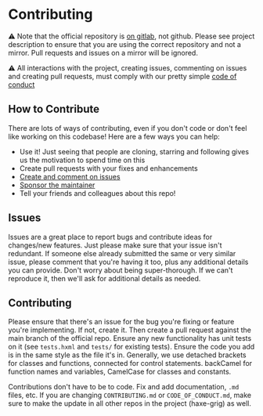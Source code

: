 # Contributing

⚠️ Note that the official repository is [on gitlab](https://gitlab.com/haxe-grig/grig.pitch), not github. Please see project description to ensure that you are using the correct repository and not a mirror. Pull requests and issues on a mirror will be ignored.

⚠️ All interactions with the project, creating issues, commenting on issues and creating pull requests, must comply with our pretty simple [code of conduct](CODE_OF_CONDUCT.md)

## How to Contribute

There are lots of ways of contributing, even if you don't code or don't feel like working on this codebase! Here are a few ways you can help:

* Use it! Just seeing that people are cloning, starring and following gives us the motivation to spend time on this
* Create pull requests with your fixes and enhancements
* [Create and comment on issues](https://gitlab.com/haxe-grig/grig.pitch/-/issues)
* [Sponsor the maintainer](https://github.com/sponsors/thomasjwebb)
* Tell your friends and colleagues about this repo!

## Issues

Issues are a great place to report bugs and contribute ideas for changes/new features. Just please make sure that your issue isn't redundant. If someone else already submitted the same or very similar issue, please comment that you're having it too, plus any additional details you can provide. Don't worry about being super-thorough. If we can't reproduce it, then we'll ask for additional details as needed.

## Contributing

Please ensure that there's an issue for the bug you're fixing or feature you're implementing. If not, create it. Then create a pull request against the main branch of the official repo. Ensure any new functionality has unit tests on it (see `tests.hxml` and `tests/` for existing tests). Ensure the code you add is in the same style as the file it's in. Generally, we use detached brackets for classes and functions, connected for control statements. backCamel for function names and variables, CamelCase for classes and constants.

Contributions don't have to be to code. Fix and add documentation, `.md` files, etc. If you are changing `CONTRIBUTING.md` or `CODE_OF_CONDUCT.md`, make sure to make the update in all other repos in the project (haxe-grig) as well.